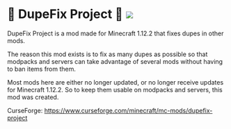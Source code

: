 # 💎 DupeFix Project 💎 <img src="http://cf.way2muchnoise.eu/full_356349_downloads.svg">

DupeFix Project is a mod made for Minecraft 1.12.2 that fixes dupes in other mods.

The reason this mod exists is to fix as many dupes as possible so that modpacks and servers can take advantage of several mods without having to ban items from them.

Most mods here are either no longer updated, or no longer receive updates for Minecraft 1.12.2. So to keep them usable on modpacks and servers, this mod was created.

CurseForge: https://www.curseforge.com/minecraft/mc-mods/dupefix-project
